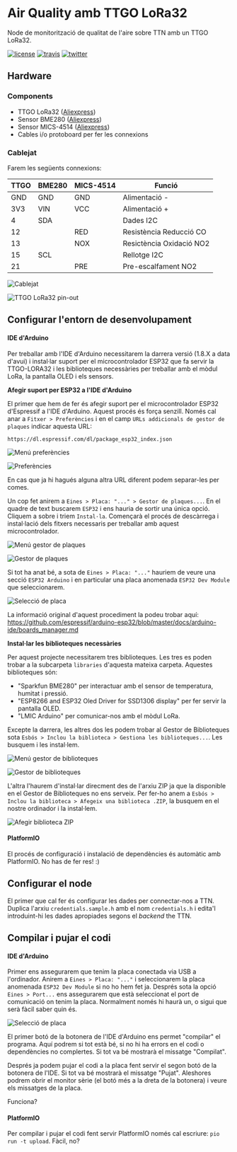 # Air Quality amb TTGO LoRa32

Node de monitorització de qualitat de l'aire sobre TTN amb un TTGO LoRa32.

[![license](https://img.shields.io/github/license/ttncat/airquality.svg)](LICENSE)
[![travis](https://travis-ci.org/ttncat/airquality.svg?branch=master)](https://travis-ci.org/ttncat/airquality)
[![twitter](https://img.shields.io/twitter/follow/ttncat.svg?style=social)](https://twitter.com/intent/follow?screen_name=ttncat)

## Hardware

### Components

* TTGO LoRa32 ([Aliexpress](https://www.aliexpress.com/item/TTGO-LORA32-868-915Mhz-SX1276-ESP32-Oled-display-Bluetooth-WIFI-Lora/32840222847.html))
* Sensor BME280 ([Aliexpress](https://www.aliexpress.com/item/High-Accuracy-BME280-Digital-Sensor-Temperature-Humidity-Barometric-Pressure-Sensor-Module-GY-BME280-I2C-SPI-1/32672210336.html))
* Sensor MICS-4514 ([Aliexpress](https://www.aliexpress.com/item/CJMCU-4541-MICS-4514-MEMS-Carbon-Monoxide-Nitrogen-Oxygen-Sensor-CO-NO2-H2-NH3-CH4-High/32867246863.html))
* Cables i/o protoboard per fer les connexions

### Cablejat

Farem les següents connexions:

|TTGO|BME280|MICS-4514|Funció|
|---|---|---|---|
|GND|GND|GND|Alimentació -|
|3V3|VIN|VCC|Alimentació +|
|4|SDA||Dades I2C|
|12||RED|Resistència Reducció CO|
|13||NOX|Resictència Oxidació NO2|
|15|SCL||Rellotge I2C|
|21||PRE|Pre-escalfament NO2|

![Cablejat](images/ttgo-lora-bme280-mics.png)

![TTGO LoRa32 pin-out](images/ttgo-lora32-pinout.jpg)

## Configurar l'entorn de desenvolupament

#### IDE d'Arduino

Per treballar amb l'IDE d'Arduino necessitarem la darrera versió (1.8.X a data d'avui) i instal·lar suport per el microcontrolador ESP32 que fa servir la TTGO-LORA32 i les biblioteques necessàries per treballar amb el mòdul LoRa, la pantalla OLED i els sensors.

**Afegir suport per ESP32 a l'IDE d'Arduino**

El primer que hem de fer és afegir suport per el microcontrolador ESP32 d'Espressif a l'IDE d'Arduino. Aquest procés és força senzill. Només cal anar a `Fitxer > Preferències` i en el camp `URLs addicionals de gestor de plaques` indicar aquesta URL:

`https://dl.espressif.com/dl/package_esp32_index.json`

![Menú preferències](images/arduino-ide-menu-preferences.jpg)

![Preferències](images/arduino-ide-preferences.jpg)

En cas que ja hi hagués alguna altra URL diferent podem separar-les per comes.

Un cop fet anirem a `Eines > Placa: "..." > Gestor de plaques...`. En el quadre de text buscarem `ESP32` i ens hauria de sortir una única opció. Cliquem a sobre i triem `Instal·la`. Començarà el procés de descàrrega i instal·lació dels fitxers necessaris per treballar amb aquest microcontrolador.

![Menú gestor de plaques](images/arduino-ide-menu-board-manager.jpg)

![Gestor de plaques](images/arduino-ide-board-manager.jpg)

Si tot ha anat bé, a sota de `Eines > Placa: "..."` hauriem de veure una secció `ESP32 Arduino` i en particular una placa anomenada `ESP32 Dev Module` que seleccionarem.

![Selecció de placa](images/arduino-ide-menu-board.jpg)

La informació original d'aquest procediment la podeu trobar aquí:
https://github.com/espressif/arduino-esp32/blob/master/docs/arduino-ide/boards_manager.md

**Instal·lar les biblioteques necessàries**

Per aquest projecte necessitarem tres biblioteques. Les tres es poden trobar a la subcarpeta `libraries` d'aquesta mateixa carpeta. Aquestes biblioteques són:

* "Sparkfun BME280" per interactuar amb el sensor de temperatura, humitat i pressió.
* "ESP8266 and ESP32 Oled Driver for SSD1306 display" per fer servir la pantalla OLED.
* "LMIC Arduino" per comunicar-nos amb el mòdul LoRa.

Excepte la darrera, les altres dos les podem trobar al Gestor de Biblioteques sota `Esbós > Inclou la biblioteca > Gestiona les biblioteques...`. Les busquem i les instal·lem.

![Menú gestor de biblioteques](images/arduino-ide-menu-library-manager.jpg)

![Gestor de biblioteques](images/arduino-ide-library-manager.jpg)

L'altra l'haurem d'instal·lar direcment des de l'arxiu ZIP ja que la disponible en el Gestor de Biblioteques no ens serveix. Per fer-ho anem a `Esbós > Inclou la biblioteca > Afegeix una biblioteca .ZIP`, la busquem en el nostre ordinador i la instal·lem.

![Afegir biblioteca ZIP](images/arduino-ide-add-library.jpg)


#### PlatformIO

El procés de configuració i instalació de dependències és automàtic amb PlatformIO. No has de fer res! :)

## Configurar el node

El primer que cal fer és configurar les dades per connectar-nos a TTN. Duplica l'arxiu `credentials.sample.h` amb el nom `credentials.h` i edita'l introduint-hi les dades apropiades segons el *backend* the TTN.

## Compilar i pujar el codi

#### IDE d'Arduino

Primer ens assegurarem que tenim la placa conectada via USB a l'ordinador. Anirem a `Eines > Placa: "..."` i seleccionarem la placa anomenada `ESP32 Dev Module` si no ho hem fet ja. Després sota la opció `Eines > Port...` ens assegurarem que està seleccionat el port de comunicació on tenim la placa. Normalment només hi haurà un, o sigui que serà fàcil saber quin és.

![Selecció de placa](images/arduino-ide-menu-board.jpg)

El primer botó de la botonera de l'IDE d'Arduino ens permet "compilar" el programa. Aquí podrem si tot està bé, si no hi ha errors en el codi o dependències no complertes. Si tot va bé mostrarà el missatge "Compilat".

Després ja podem pujar el codi a la placa fent servir el segon botó de la botonera de l'IDE. Si tot va bé mostrarà el missatge "Pujat". Aleshores podrem obrir el monitor sèrie (el botó més a la dreta de la botonera) i veure els missatges de la placa.

Funciona?

#### PlatformIO

Per compilar i pujar el codi fent servir PlatformIO només cal escriure: `pio run -t upload`. Fàcil, no?
